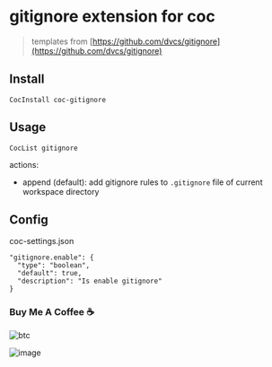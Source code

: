 # gitignore extension for coc

> templates from [https://github.com/dvcs/gitignore](https://github.com/dvcs/gitignore)

## Install

``` vim
CocInstall coc-gitignore
```

## Usage

``` vim
CocList gitignore
```

actions:

- append (default): add gitignore rules to `.gitignore` file of
current workspace directory

## Config

coc-settings.json

``` jsonc
"gitignore.enable": {
  "type": "boolean",
  "default": true,
  "description": "Is enable gitignore"
}
```

### Buy Me A Coffee ☕️

![btc](https://img.shields.io/keybase/btc/iamcco.svg?style=popout-square)

![image](https://user-images.githubusercontent.com/5492542/42771079-962216b0-8958-11e8-81c0-520363ce1059.png)
